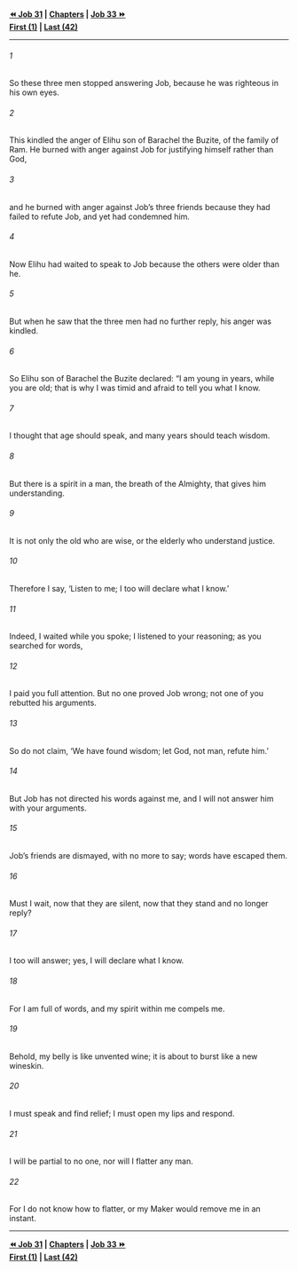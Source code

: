   
**[⏪ Job 31](./Job%2031.md) | [Chapters](./_index.md) | [Job 33 ⏩](./Job%2033.md)**  
**[First (1)](./Job%201.md) | [Last (42)](./Job%2042.md)**  
  
---  
  
###### 1  
So these three men stopped answering Job, because he was righteous in his own eyes.  
  
###### 2  
This kindled the anger of Elihu son of Barachel the Buzite, of the family of Ram. He burned with anger against Job for justifying himself rather than God,  
  
###### 3  
and he burned with anger against Job’s three friends because they had failed to refute Job, and yet had condemned him.  
  
###### 4  
Now Elihu had waited to speak to Job because the others were older than he.  
  
###### 5  
But when he saw that the three men had no further reply, his anger was kindled.  
  
###### 6  
So Elihu son of Barachel the Buzite declared: “I am young in years, while you are old; that is why I was timid and afraid to tell you what I know.  
  
###### 7  
I thought that age should speak, and many years should teach wisdom.  
  
###### 8  
But there is a spirit in a man, the breath of the Almighty, that gives him understanding.  
  
###### 9  
It is not only the old who are wise, or the elderly who understand justice.  
  
###### 10  
Therefore I say, ‘Listen to me; I too will declare what I know.’  
  
###### 11  
Indeed, I waited while you spoke; I listened to your reasoning; as you searched for words,  
  
###### 12  
I paid you full attention. But no one proved Job wrong; not one of you rebutted his arguments.  
  
###### 13  
So do not claim, ‘We have found wisdom; let God, not man, refute him.’  
  
###### 14  
But Job has not directed his words against me, and I will not answer him with your arguments.  
  
###### 15  
Job’s friends are dismayed, with no more to say; words have escaped them.  
  
###### 16  
Must I wait, now that they are silent, now that they stand and no longer reply?  
  
###### 17  
I too will answer; yes, I will declare what I know.  
  
###### 18  
For I am full of words, and my spirit within me compels me.  
  
###### 19  
Behold, my belly is like unvented wine; it is about to burst like a new wineskin.  
  
###### 20  
I must speak and find relief; I must open my lips and respond.  
  
###### 21  
I will be partial to no one, nor will I flatter any man.  
  
###### 22  
For I do not know how to flatter, or my Maker would remove me in an instant.  
  
  
---  
  
**[⏪ Job 31](./Job%2031.md) | [Chapters](./_index.md) | [Job 33 ⏩](./Job%2033.md)**  
**[First (1)](./Job%201.md) | [Last (42)](./Job%2042.md)**  
  
